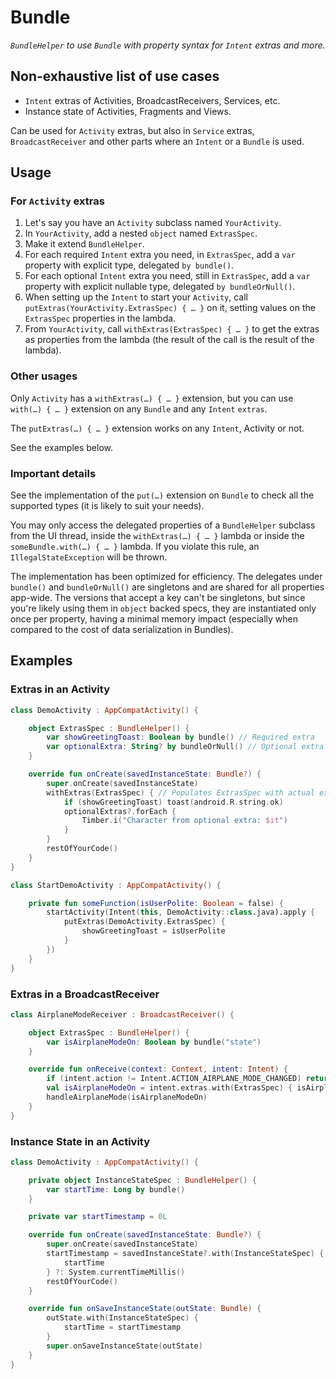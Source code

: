 # Bundle

*`BundleHelper` to use `Bundle` with property syntax for `Intent` extras
and more.*

## Non-exhaustive list of use cases

* `Intent` extras of Activities, BroadcastReceivers, Services, etc.
* Instance state of Activities, Fragments and Views.

Can be used for `Activity` extras, but also in `Service` extras,
`BroadcastReceiver` and other parts where an `Intent` or a `Bundle` is used.

## Usage

### For `Activity` extras

1. Let's say you have an `Activity` subclass named `YourActivity`.
1. In `YourActivity`, add a nested `object` named `ExtrasSpec`.
2. Make it extend `BundleHelper`.
3. For each required `Intent` extra you need, in `ExtrasSpec`, add a
`var` property with explicit type, delegated `by bundle()`.
3. For each optional `Intent` extra you need, still in `ExtrasSpec`, add a
`var` property with explicit nullable type, delegated `by bundleOrNull()`.
4. When setting up the `Intent` to start your `Activity`, call
`putExtras(YourActivity.ExtrasSpec) { … }` on it, setting values on the
`ExtrasSpec` properties in the lambda.
5. From `YourActivity`, call `withExtras(ExtrasSpec) { … }` to get the extras
as properties from the lambda (the result of the call is the result of the
lambda).

### Other usages

Only `Activity` has a `withExtras(…) { … }` extension, but you
can use `with(…) { … }` extension on any `Bundle` and any `Intent` `extras`.

The `putExtras(…) { … }` extension works on any `Intent`, Activity or not.

See the examples below.

### Important details

See the implementation of the `put(…)` extension on `Bundle` to check all
the supported types (it is likely to suit your needs).

You may only access the delegated properties of a `BundleHelper` subclass
from the UI thread, inside the `withExtras(…) { … }` lambda or inside the
`someBundle.with(…) { … }` lambda. If you violate this rule, an
`IllegalStateException` will be thrown.

The implementation has been optimized for efficiency. The delegates under
`bundle()` and `bundleOrNull()` are singletons and are shared for all
properties app-wide.
The versions that accept a key can't be singletons, but since you're likely
using them in `object` backed specs, they are instantiated only once per
property, having a minimal memory impact (especially when compared to the
cost of data serialization in Bundles).

## Examples

### Extras in an Activity

```kotlin
class DemoActivity : AppCompatActivity() {

    object ExtrasSpec : BundleHelper() {
        var showGreetingToast: Boolean by bundle() // Required extra
        var optionalExtra: String? by bundleOrNull() // Optional extra
    }

    override fun onCreate(savedInstanceState: Bundle?) {
        super.onCreate(savedInstanceState)
        withExtras(ExtrasSpec) { // Populates ExtrasSpec with actual extras
            if (showGreetingToast) toast(android.R.string.ok)
            optionalExtras?.forEach {
                Timber.i("Character from optional extra: $it")
            }
        }
        restOfYourCode()
    }
}

class StartDemoActivity : AppCompatActivity() {

    private fun someFunction(isUserPolite: Boolean = false) {
        startActivity(Intent(this, DemoActivity::class.java).apply {
            putExtras(DemoActivity.ExtrasSpec) {
                showGreetingToast = isUserPolite
            }
        })
    }
}
```

### Extras in a BroadcastReceiver

```kotlin
class AirplaneModeReceiver : BroadcastReceiver() {

    object ExtrasSpec : BundleHelper() {
        var isAirplaneModeOn: Boolean by bundle("state")
    }

    override fun onReceive(context: Context, intent: Intent) {
        if (intent.action != Intent.ACTION_AIRPLANE_MODE_CHANGED) return
        val isAirplaneModeOn = intent.extras.with(ExtrasSpec) { isAirplaneModeOn }
        handleAirplaneMode(isAirplaneModeOn)
    }
}
```

### Instance State in an Activity

```kotlin
class DemoActivity : AppCompatActivity() {

    private object InstanceStateSpec : BundleHelper() {
        var startTime: Long by bundle()
    }

    private var startTimestamp = 0L

    override fun onCreate(savedInstanceState: Bundle?) {
        super.onCreate(savedInstanceState)
        startTimestamp = savedInstanceState?.with(InstanceStateSpec) {
            startTime
        } ?: System.currentTimeMillis()
        restOfYourCode()
    }

    override fun onSaveInstanceState(outState: Bundle) {
        outState.with(InstanceStateSpec) {
            startTime = startTimestamp
        }
        super.onSaveInstanceState(outState)
    }
}
```
